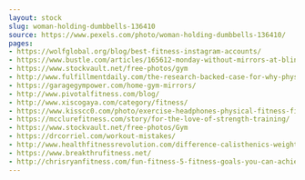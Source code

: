 ```yaml
---
layout: stock
slug: woman-holding-dumbbells-136410
source: https://www.pexels.com/photo/woman-holding-dumbbells-136410/
pages:
- https://wolfglobal.org/blog/best-fitness-instagram-accounts/
- https://www.bustle.com/articles/165612-monday-without-mirrors-at-blink-fitness-encourages-gym-members-to-reevaluate-why-they-work-out
- https://www.stockvault.net/free-photos/gym
- http://www.fulfillmentdaily.com/the-research-backed-case-for-why-physical-fitness-doesnt-confer-well-being/
- https://garagegympower.com/home-gym-mirrors/
- http://www.pivotalfitness.com/blog/
- http://www.xiscogaya.com/category/fitness/
- https://www.kisscc0.com/photo/exercise-headphones-physical-fitness-fitness-centr-fmz3yn/
- https://mcclurefitness.com/story/for-the-love-of-strength-training/
- https://www.stockvault.net/free-photos/Gym
- https://drcorriel.com/workout-mistakes/
- http://www.healthfitnessrevolution.com/difference-calisthenics-weightlifting/
- https://www.breakthrufitness.net/
- http://chrisryanfitness.com/fun-fitness-5-fitness-goals-you-can-achieve-with-skating/
---
```

